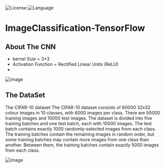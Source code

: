 ![License](https://img.shields.io/badge/License-GPL&ndash;3.0%20-violet.svg)
![Language](https://img.shields.io/badge/language-Python%20-blue.svg)

# ImageClassification-TensorFlow

## About The CNN
  * kernel Size = 3*3
  * Activation Function = Rectified Linear Units (ReLU)
  * <br>
  ![image](https://user-images.githubusercontent.com/58489322/165895959-7935335e-1ac5-4f43-a480-f6324783289d.png)

## The DataSet
The CIFAR-10 dataset
The CIFAR-10 dataset consists of 60000 32x32 colour images in 10 classes, with 6000 images per class. There are 50000 training images and 10000 test images.
The dataset is divided into five training batches and one test batch, each with 10000 images. The test batch contains exactly 1000 randomly-selected images from each class. The training batches contain the remaining images in random order, but some training batches may contain more images from one class than another. Between them, the training batches contain exactly 5000 images from each class.

![image](https://user-images.githubusercontent.com/58489322/165889333-f5e4cdd6-5ad6-4d89-b81c-ab5e607f2f69.png)
